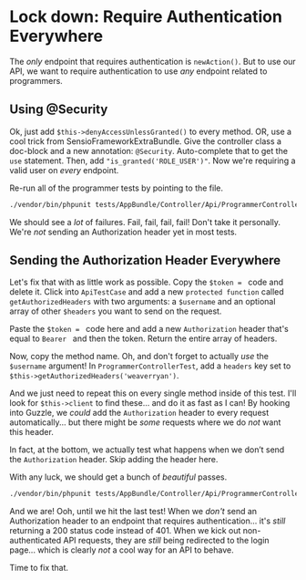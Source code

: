 # Lock down: Require Authentication Everywhere

The *only* endpoint that requires authentication is `newAction()`. But to use our
API, we want to require authentication to use *any* endpoint related to programmers.

## Using @Security

Ok, just add `$this->denyAccessUnlessGranted()` to every method. OR, use a cool
trick from SensioFrameworkExtraBundle. Give the controller class a doc-block and
a new annotation: `@Security`. Auto-complete that to get the `use` statement.
Then, add `"is_granted('ROLE_USER')"`. Now we're requiring a valid user on *every*
endpoint.

Re-run all of the programmer tests by pointing to the file.

```bash
./vendor/bin/phpunit tests/AppBundle/Controller/Api/ProgrammerControllerTest.php
```

We should see a *lot* of failures. Fail, fail, fail, fail! Don't take it personally.
We're *not* sending an Authorization header yet in most tests.

## Sending the Authorization Header Everywhere

Let's fix that with as little work as possible. Copy the `$token = ` code and delete it.
Click into `ApiTestCase` and add a new `protected function` called `getAuthorizedHeaders`
with two arguments: a `$username` and an optional array of other `$headers` you want
to send on the request.

Paste the `$token = ` code here and add a new `Authorization` header that's equal
to `Bearer ` and then the token. Return the entire array of headers.

Now, copy the method name. Oh, and don't forget to actually *use* the `$username`
argument! In `ProgrammerControllerTest`, add a `headers` key set to
`$this->getAuthorizedHeaders('weaverryan')`.

And we just need to repeat this on every single method inside of this test. I'll
look for `$this->client` to find these... and do it as fast as I can! By
hooking into Guzzle, we *could* add the `Authorization` header to every request
automatically... but there might be *some* requests where we do *not* want this header.

In fact, at the bottom, we actually test what happens when we don’t send the `Authorization`
header. Skip adding the header here.

With any luck, we should get a bunch of *beautiful* passes.

```bash
./vendor/bin/phpunit tests/AppBundle/Controller/Api/ProgrammerControllerTest.php
```

And we are! Ooh, until we hit the last test! When we *don't* send an Authorization
header to an endpoint that requires authentication... it's *still* returning a 200
status code instead of 401. When we kick out non-authenticated API requests, they
are *still* being redirected to the login page... which is clearly *not* a cool way
for an API to behave.

Time to fix that.
